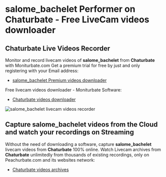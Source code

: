 # salome_bachelet Performer on Chaturbate - Free LiveCam videos downloader

## Chaturbate Live Videos Recorder

Monitor and record livecam videos of **salome_bachelet** from **Chaturbate** with Moniturbate.com
Get a premium trial for free by just and only registering with your Email address:
* [salome_bachelet Premium videos downloader](https://moniturbate.com/request-demo-licence-key.html)

Free livecam videos downloader - Moniturbate Software:
* [Chaturbate videos downloader](https://moniturbate.com/moniturbate-download-software.html)

![salome_bachelet livecam videos recorder](https://peachurnet.com/templates/moniturbate-software.png)


## Capture salome_bachelet videos from the Cloud and watch your recordings on Streaming

Without the need of downloading a software, capture **salome_bachelet** livecam videos from **Chaturbate** 100% online.
Watch Livecam archives from **Chaturbate** unlimitedly from thousands of existing recordings, only on Peachurbate.com and its websites network:
* [Chaturbate videos archives](https://peachurnet.com/)